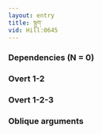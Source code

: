 ```yaml
---
layout: entry
title: སྙུག་
vid: Hill:0645
---
```

### Dependencies (N = 0)


### Overt 1-2


### Overt 1-2-3


### Oblique arguments
